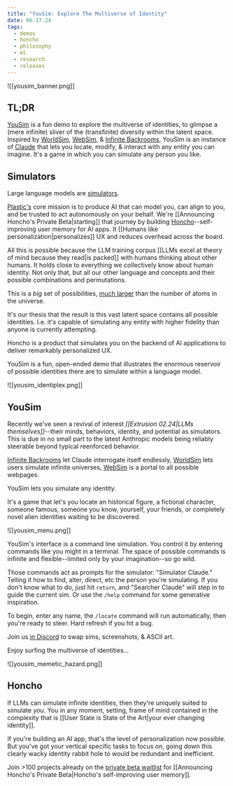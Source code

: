 ```yaml
---
title: "YouSim: Explore The Multiverse of Identity"
date: 06.17.24
tags:
  - demos
  - honcho
  - philosophy
  - ml
  - research
  - releases
---
```

![[yousim_banner.png]]
## TL;DR

[YouSim](https://yousim.ai) is a fun demo to explore the multiverse of identities, to glimpse a (mere infinite) sliver of the (transfinite) diversity within the latent space. Inspired by [WorldSim](https://worldsim.nousresearch.com/), [WebSim](https://websim.ai/), & [Infinite Backrooms](https://dreams-of-an-electric-mind.webflow.io/), YouSim is an instance of [Claude](https://claude.ai/) that lets you locate, modify, & interact with any entity you can imagine. It's a game in which you can simulate any person you like.

## Simulators

Large language models are [simulators](https://www.astralcodexten.com/p/janus-simulators). 

[Plastic's](https://plasticlabs.ai) core mission is to produce AI that can model you, can align to you, and be trusted to act autonomously on your behalf. We're [[Announcing Honcho's Private Beta|starting]] that journey by building [Honcho](https://honcho.dev)--self-improving user memory for AI apps. It [[Humans like personalization|personalizes]] UX and reduces overhead across the board.

All this is possible because the LLM training corpus [[LLMs excel at theory of mind because they read|is packed]] with humans thinking about other humans. It holds close to everything we collectively know about human identity. Not only that, but all our other language and concepts and their possible combinations and permutations. 

This is a *big* set of possibilities, [much larger](https://www.youtube.com/watch?v=2cQmQIYNI5M&t=1437s) than the number of atoms in the universe.

It's our thesis that the result is this vast latent space contains all possible identities. I.e. it's capable of simulating any entity with higher fidelity than anyone is currently attempting.

Honcho is a product that simulates you on the backend of AI applications to deliver remarkably personalized UX. 

YouSim is a fun, open-ended demo that illustrates the enormous reservoir of possible identities there are to simulate within a language model. 

![[yousim_identiplex.png]]

## YouSim

Recently we've seen a revival of interest *[[Extrusion 02.24|LLMs themselves]]*--their minds, behaviors, identity, and potential as simulators. This is due in no small part to the latest Anthropic models being reliably steerable beyond typical reenforced behavior.

[Infinite Backrooms](https://dreams-of-an-electric-mind.webflow.io/) let Claude interrogate itself endlessly, [WorldSim](https://worldsim.nousresearch.com/) lets users simulate infinite universes, [WebSim](https://websim.ai/) is a portal to all possible webpages.

YouSim lets you simulate any identity. 

It's a game that let's you locate an historical figure, a fictional character, someone famous, someone you know, yourself, your friends, or completely novel alien identities waiting to be discovered. 

![[yousim_menu.png]]

YouSim's interface is a command line simulation. You control it by entering commands like you might in a terminal. The space of possible commands is infinite and flexible--limited only by your imagination--so go wild.

Those commands act as prompts for the simulator: "Simulator Claude." Telling it how to find, alter, direct, etc the person you're simulating. If you don't know what to do, just hit `return`, and "Searcher Claude" will step in to guide the current sim. Or use the `/help` command for some generative inspiration.

To begin, enter any name, the `/locate` command will run automatically, then you're ready to steer. Hard refresh if you hit a bug.

Join us [in Discord](https://plasticlabs.ai) to swap sims, screenshots, & ASCII art.

Enjoy surfing the multiverse of identities...

![[yousim_memetic_hazard.png]]
## Honcho

If LLMs can simulate infinite identities, then they're uniquely suited to simulate *you*. You in any moment, setting, frame of mind contained in the complexity that is [[User State is State of the Art|your ever changing identity]]. 

If you're building an AI app, that's the level of personalization now possible. But you've got your vertical specific tasks to focus on, going down this clearly wacky identity rabbit hole to would be redundant and inefficient.

Join >100 projects already on the [private beta waitlist](https://plasticlabs.typeform.com/honchobeta) for [[Announcing Honcho's Private Beta|Honcho's self-improving user memory]].